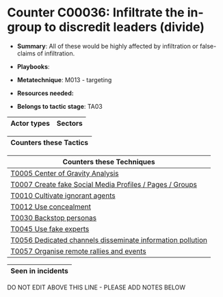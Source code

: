 # Counter C00036: Infiltrate the in-group to discredit leaders (divide)

* **Summary**: All of these would be highly affected by infiltration or false-claims of infiltration.

* **Playbooks**: 

* **Metatechnique**: M013 - targeting

* **Resources needed:** 

* **Belongs to tactic stage**: TA03


| Actor types | Sectors |
| ----------- | ------- |



| Counters these Tactics |
| ---------------------- |



| Counters these Techniques |
| ------------------------- |
| [T0005 Center of Gravity Analysis](../techniques/T0005.md) |
| [T0007 Create fake Social Media Profiles / Pages / Groups](../techniques/T0007.md) |
| [T0010 Cultivate ignorant agents](../techniques/T0010.md) |
| [T0012 Use concealment](../techniques/T0012.md) |
| [T0030 Backstop personas](../techniques/T0030.md) |
| [T0045 Use fake experts](../techniques/T0045.md) |
| [T0056 Dedicated channels disseminate information pollution](../techniques/T0056.md) |
| [T0057 Organise remote rallies and events](../techniques/T0057.md) |



| Seen in incidents |
| ----------------- |


DO NOT EDIT ABOVE THIS LINE - PLEASE ADD NOTES BELOW